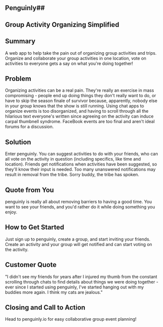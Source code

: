 ## Penguinly##

## Group Activity Organizing Simplified  ##

## Summary ##
  A web app to help take the pain out of organizing group activities and trips. Organize and collaborate your group activities in one location, vote on activities to everyone gets a say on what you're doing together!

## Problem ##
  Organizing activities can be a real pain. They're really an exercise in mass compromising - people end up doing things they don't really want to do, or have to skip the season finale of survivor because, apparently, nobody else in your group knows that the show is still running. Using chat apps to organize events is too disorganized, and having to scroll through all the hilarious text everyone's written since agreeing on the activity can induce carpal thumbnell syndrome. FaceBook events are too final and aren't ideal forums for a discussion.

## Solution ##
  Enter penguinly. You can suggest activities to do with your friends, who can all vote on the activity in question (including specifics, like time and location). Friends get notifications when activities have been suggested, so they'll know their input is needed. Too many unanswered notifications may result in removal from the tribe. Sorry buddy, the tribe has spoken.

## Quote from You ##
  penguinly is really all about removing barriers to having a good time. You want to see your friends, and you'd rather do it while doing something you enjoy.

## How to Get Started ##
  Just sign up to penguinly, create a group, and start inviting your friends. Create an activity and your group will get notified and can start voting on the activity.

## Customer Quote ##
  "I didn't see my friends for years after I injured my thumb from the constant scrolling through chats to find details about things we were doing together - ever since I started using penguinly, I've started hanging out with my buddies more again. I think my cats are jealous."

## Closing and Call to Action ##
  Head to penguinly.io for easy collaborative group event planning!
